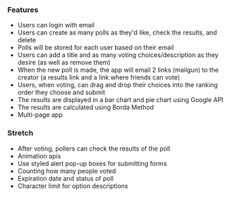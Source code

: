 ### Features

* Users can login with email
* Users can create as many polls as they'd like, check the results, and delete
* Polls will be stored for each user based on their email
* Users can add a title and as many voting choices/description as they desire (as well as remove them)
* When the new poll is made, the app will email 2 links (mailgun) to the creator (a results link and a link where friends can vote)
* Users, when voting, can drag and drop their choices into the ranking order they choose and submit
* The results are displayed in a bar chart and pie chart using Google API
* The results are calculated using Borda Method
* Multi-page app


### Stretch

* After voting, pollers can check the results of the poll
* Animation apis
* Use styled alert pop-up boxes for submitting forms
* Counting how many people voted
* Expiration date and status of poll
* Character limit for option descriptions
